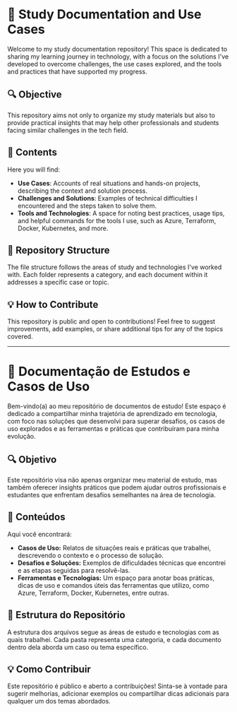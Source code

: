 # 📘 **Study Documentation and Use Cases**  
Welcome to my study documentation repository! This space is dedicated to sharing my learning journey in technology, with a focus on the solutions I've developed to overcome challenges, the use cases explored, and the tools and practices that have supported my progress.

## 🔍 **Objective**  
This repository aims not only to organize my study materials but also to provide practical insights that may help other professionals and students facing similar challenges in the tech field.

## 📝 **Contents**  
Here you will find:

- **Use Cases**: Accounts of real situations and hands-on projects, describing the context and solution process.
- **Challenges and Solutions**: Examples of technical difficulties I encountered and the steps taken to solve them.
- **Tools and Technologies**: A space for noting best practices, usage tips, and helpful commands for the tools I use, such as Azure, Terraform, Docker, Kubernetes, and more.

## 🚀 **Repository Structure**  
The file structure follows the areas of study and technologies I've worked with. Each folder represents a category, and each document within it addresses a specific case or topic.

## 💡 **How to Contribute**  
This repository is public and open to contributions! Feel free to suggest improvements, add examples, or share additional tips for any of the topics covered.


*******************************************************************************************************

# 📘 Documentação de Estudos e Casos de Uso

Bem-vindo(a) ao meu repositório de documentos de estudo! Este espaço é dedicado a compartilhar minha trajetória de aprendizado em tecnologia, com foco nas soluções que desenvolvi para superar desafios, os casos de uso explorados e as ferramentas e práticas que contribuíram para minha evolução.

## 🔍 Objetivo

Este repositório visa não apenas organizar meu material de estudo, mas também oferecer insights práticos que podem ajudar outros profissionais e estudantes que enfrentam desafios semelhantes na área de tecnologia.

## 📝 Conteúdos

Aqui você encontrará:

- **Casos de Uso:** Relatos de situações reais e práticas que trabalhei, descrevendo o contexto e o processo de solução.
- **Desafios e Soluções:** Exemplos de dificuldades técnicas que encontrei e as etapas seguidas para resolvê-las.
- **Ferramentas e Tecnologias:** Um espaço para anotar boas práticas, dicas de uso e comandos úteis das ferramentas que utilizo, como Azure, Terraform, Docker, Kubernetes, entre outras.

## 🚀 Estrutura do Repositório

A estrutura dos arquivos segue as áreas de estudo e tecnologias com as quais trabalhei. Cada pasta representa uma categoria, e cada documento dentro dela aborda um caso ou tema específico.

## 💡 Como Contribuir

Este repositório é público e aberto a contribuições! Sinta-se à vontade para sugerir melhorias, adicionar exemplos ou compartilhar dicas adicionais para qualquer um dos temas abordados. 

